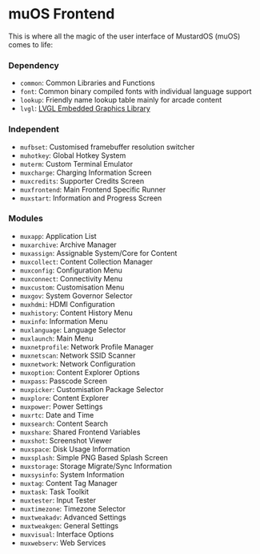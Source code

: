 # muOS Frontend

This is where all the magic of the user interface of MustardOS (muOS) comes to life:

### Dependency

* `common`: Common Libraries and Functions
* `font`: Common binary compiled fonts with individual language support
* `lookup`: Friendly name lookup table mainly for arcade content
* `lvgl`: [LVGL Embedded Graphics Library](https://github.com/lvgl/lvgl)

### Independent

* `mufbset`: Customised framebuffer resolution switcher
* `muhotkey`: Global Hotkey System
* `muterm`: Custom Terminal Emulator
* `muxcharge`: Charging Information Screen
* `muxcredits`: Supporter Credits Screen
* `muxfrontend`: Main Frontend Specific Runner
* `muxstart`: Information and Progress Screen

### Modules

* `muxapp`: Application List
* `muxarchive`: Archive Manager
* `muxassign`: Assignable System/Core for Content
* `muxcollect`: Content Collection Manager
* `muxconfig`: Configuration Menu
* `muxconnect`: Connectivity Menu
* `muxcustom`: Customisation Menu
* `muxgov`: System Governor Selector
* `muxhdmi`: HDMI Configuration
* `muxhistory`: Content History Menu
* `muxinfo`: Information Menu
* `muxlanguage`: Language Selector
* `muxlaunch`: Main Menu
* `muxnetprofile`: Network Profile Manager
* `muxnetscan`: Network SSID Scanner
* `muxnetwork`: Network Configuration
* `muxoption`: Content Explorer Options
* `muxpass`: Passcode Screen
* `muxpicker`: Customisation Package Selector
* `muxplore`: Content Explorer
* `muxpower`: Power Settings
* `muxrtc`: Date and Time
* `muxsearch`: Content Search
* `muxshare`: Shared Frontend Variables
* `muxshot`: Screenshot Viewer
* `muxspace`: Disk Usage Information
* `muxsplash`: Simple PNG Based Splash Screen
* `muxstorage`: Storage Migrate/Sync Information
* `muxsysinfo`: System Information
* `muxtag`: Content Tag Manager
* `muxtask`: Task Toolkit
* `muxtester`: Input Tester
* `muxtimezone`: Timezone Selector
* `muxtweakadv`: Advanced Settings
* `muxtweakgen`: General Settings
* `muxvisual`: Interface Options
* `muxwebserv`: Web Services
